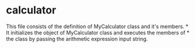 # calculator
This file consists of the definition of MyCalculator class and it's members.  * It initializes the object of MyCalculator class and executes the members of   * the class by passing the arithmetic expression input string.
